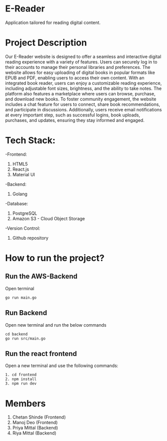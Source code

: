# E-Reader
Application tailored for reading digital content.

# Project Description
Our E-Reader website is designed to offer a seamless and interactive digital reading experience with a variety of features. Users can securely log in to their accounts to manage their personal libraries and preferences. The website allows for easy uploading of digital books in popular formats like EPUB and PDF, enabling users to access their own content. With an integrated book reader, users can enjoy a customizable reading experience, including adjustable font sizes, brightness, and the ability to take notes. The platform also features a marketplace where users can browse, purchase, and download new books. To foster community engagement, the website includes a chat feature for users to connect, share book recommendations, and participate in discussions. Additionally, users receive email notifications at every important step, such as successful logins, book uploads, purchases, and updates, ensuring they stay informed and engaged.

# Tech Stack:
 -Frontend:
   1. HTML5
   2. React.js
   3. Material UI
      
 -Backend:
   1. Golang
      
 -Database:
   1. PostgreSQL
   2. Amazon S3 - Cloud Object Storage

 -Version Control: 
   1. Github repository

# How to run the project?
## Run the AWS-Backend
Open terminal
``` cd aws-backend
go run main.go
```

## Run Backend
Open new terminal and run the below commands
```
cd backend
go run src/main.go
```

## Run the react frontend
Open a new terminal and use the following commands:
```
1. cd frontend
2. npm install
3. npm run dev
```

# Members
1. Chetan Shinde (Frontend)
2. Manoj Deo (Frontend)
3. Priya Mittal (Backend)
4. Riya Mittal (Backend)
